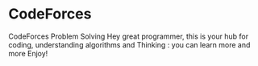 # CodeForces
CodeForces Problem Solving
Hey great programmer, this is your hub for coding, understanding algorithms and Thinking : you can learn more and more Enjoy!
